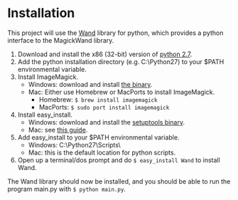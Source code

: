 # Installation #

This project will use the [Wand](http://dahlia.kr/wand/) library for python, which provides a python interface to the MagickWand library.

1. Download and install the x86 (32-bit) version of [python 2.7](http://www.python.org/download/).
2. Add the python installation directory (e.g. C:\Python27) to your $PATH environmental variable.
3. Install ImageMagick.
	- Windows: download and install [the binary](http://www.imagemagick.org/download/binaries/ImageMagick-6.7.9-5-Q16-windows-dll.exe).
	- Mac: Either use Homebrew or MacPorts to install ImageMagick.
		* Homebrew: `$ brew install imagemagick`
		* MacPorts: `$ sudo port install imagemagick`
4. Install easy_install.
	- Windows: download and install the [setuptools binary](http://pypi.python.org/packages/2.7/s/setuptools/setuptools-0.6c11.win32-py2.7.exe#md5=57e1e64f6b7c7f1d2eddfc9746bbaf20).
	- Mac: see [this guide](http://pypi.python.org/pypi/setuptools#cygwin-mac-os-x-linux-other).
5. Add easy_install to your $PATH environmental variable.
	- Windows: C:\Python27\Scripts\
 	- Mac: this is the default location for python scripts.
6. Open up a terminal/dos prompt and do `$ easy_install Wand` to install Wand.

The Wand library should now be installed, and you should be able to run the program main.py with `$ python main.py`.
